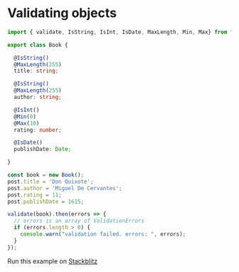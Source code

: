 # Validating objects

```ts
import { validate, IsString, IsInt, IsDate, MaxLength, Min, Max} from "class-validator";

export class Book {

  @IsString()
  @MaxLength(255)
  title: string;

  @IsString()
  @MaxLength(255)
  author: string;

  @IsInt()
  @Min(0)
  @Max(10)
  rating: number;

  @IsDate()
  publishDate: Date;

}

const book = new Book();
post.title = 'Don Quixote';
post.author = 'Miguel De Cervantes';
post.rating = 11;
post.publishDate = 1615;

validate(book).then(errors => { 
  // errors is an array of ValidationErrors
  if (errors.length > 0) {
    console.warn("validation failed. errors: ", errors);
  }
});
```

Run this example on [Stackblitz](https://stackblitz.com/edit/class-validator-simple-example)